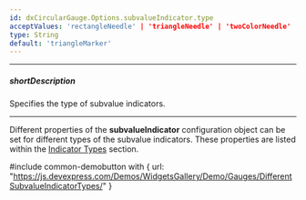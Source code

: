 ```yaml
---
id: dxCircularGauge.Options.subvalueIndicator.type
acceptValues: 'rectangleNeedle' | 'triangleNeedle' | 'twoColorNeedle' | 'rangeBar' | 'triangleMarker' | 'textCloud'
type: String
default: 'triangleMarker'
---
```

---
##### shortDescription
Specifies the type of subvalue indicators.

---
Different properties of the **subvalueIndicator** configuration object can be set for different types of the subvalue indicators. These properties are listed within the [Indicator Types](/api-reference/10%20UI%20Components/dxCircularGauge/5%20Indicator%20Types '/Documentation/ApiReference/UI_Components/dxCircularGauge/Indicator_Types/') section.

#include common-demobutton with {
    url: "https://js.devexpress.com/Demos/WidgetsGallery/Demo/Gauges/DifferentSubvalueIndicatorTypes/"
}